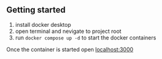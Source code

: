 ## Getting started

1. install docker desktop
2. open terminal and nevigate to project root 
3. run `docker compose up -d` to start the docker containers

Once the container is started open [localhost:3000](http://localhost:3000)